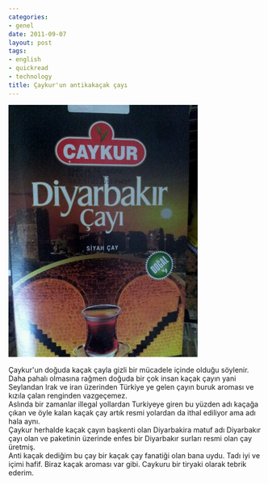 ```yaml
---
categories:
- genel
date: 2011-09-07
layout: post
tags:
- english
- quickread
- technology
title: Çaykur'un antikakaçak çayı
---
```


![image](/images/wpid-2011-09-07-07-20-20.jpg)  
  

Çaykur'un doğuda kaçak çayla gizli bir mücadele içinde olduğu söylenir.  
Daha pahalı olmasına rağmen doğuda bir çok insan kaçak çayın yani Seylandan Irak ve iran üzerinden Türkiye ye gelen çayın buruk aroması ve kızıla çalan renginden vazgeçemez.  
Aslında bir zamanlar illegal yollardan Turkiyeye giren bu yüzden adı kaçağa çıkan ve öyle kalan kaçak çay artık resmi yolardan da ithal ediliyor ama adı hala aynı.  
Çaykur herhalde kaçak çayın başkenti olan Diyarbakira matuf adı Diyarbakır çayı olan ve paketinin üzerinde enfes bir Diyarbakır surları resmi olan çay üretmiş.  
Anti kaçak dediğim bu çay bir kaçak çay fanatiği olan bana uydu. Tadı iyi ve içimi hafif. Biraz kaçak aroması var gibi. Caykuru bir tiryaki olarak tebrik ederim.
